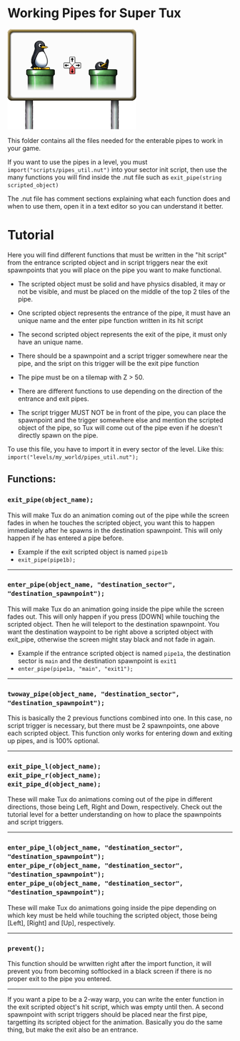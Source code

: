 # Working Pipes for Super Tux 
![pipe decal](https://github.com/Eauix/Super-Tux-Additions/blob/main/Working-Pipes/images/decal/_custom/billboard-pipe.png)

This folder contains all the files needed for the enterable pipes to work in your game.

If you want to use the pipes in a level, you must `import("scripts/pipes_util.nut")` into your sector init script, then use the many functions you will find inside the .nut file such as `exit_pipe(string scripted_object)`

The .nut file has comment sections explaining what each function does and when to use them, open it in a text editor so you can understand it better.

# Tutorial

Here you will find different functions that must be written in the
"hit script" from the entrance scripted object and in script triggers
near the exit spawnpoints that you will place on the pipe you want to make functional.

- The scripted object must be solid and have physics disabled, 
it may or not be visible, and must be placed on the middle of the
top 2 tiles of the pipe.

- One scripted object represents the entrance of the pipe, it must have an unique name and the enter pipe function written in its hit script

- The second scripted object represents the exit of the pipe, it must only have an unique name.

- There should be a spawnpoint and a script trigger somewhere near the pipe, and the sript on this trigger will be the exit pipe function

- The pipe must be on a tilemap with Z > 50.

- There are different functions to use depending on the direction of the entrance and exit pipes.
  
- The script trigger MUST NOT be in front of the pipe, you can place the spawnpoint and the
trigger somewhere else and mention the scripted object of the pipe, so Tux will come out
of the pipe even if he doesn't directly spawn on the pipe.

To use this file, you have to import it in every sector of the level.
Like this: `import("levels/my_world/pipes_util.nut");`

## Functions:

### `exit_pipe(object_name);`

This will make Tux do an animation coming out of the pipe while the screen
fades in when he touches the scripted object, you want this to happen
immediately after he spawns in the destination spawnpoint. This will
only happen if he has entered a pipe before.

- Example if the exit scripted object is named `pipe1b` <br>
- `exit_pipe(pipe1b);`

<hr>

### `enter_pipe(object_name, "destination_sector", "destination_spawnpoint");`

This will make Tux do an animation going inside the pipe while the screen
fades out. This will only happen if you press [DOWN] while touching the
scripted object. Then he will teleport to the destination spawnpoint. You want
the destination waypoint to be right above a scripted object with exit_pipe,
otherwise the screen might stay black and not fade in again.
- Example if the entrance scripted object is named `pipe1a`, the destination sector is `main` and the destination spawnpoint is `exit1` <br>
- `enter_pipe(pipe1a, "main", "exit1");`

<hr>

### `twoway_pipe(object_name, "destination_sector", "destination_spawnpoint");`

This is basically the 2 previous functions combined into one. In this case, no script trigger is necessary, but there must be 2 spawnpoints, one above each scripted object.
This function only works for entering down and exiting up pipes, and is 100% optional.

<hr>

### `exit_pipe_l(object_name);` <br> `exit_pipe_r(object_name);` <br> `exit_pipe_d(object_name);`

These will make Tux do animations coming out of the pipe in different directions,
those being Left, Right and Down, respectively. Check out the tutorial level for a better understanding on how to place the spawnpoints and script triggers.

<hr>

### `enter_pipe_l(object_name, "destination_sector", "destination_spawnpoint");` <br> `enter_pipe_r(object_name, "destination_sector", "destination_spawnpoint");` <br> `enter_pipe_u(object_name, "destination_sector", "destination_spawnpoint");`

These will make Tux do animations going inside the pipe depending on which key
must be held while touching the scripted object, those being [Left], [Right]
and [Up], respectively.

<hr>

### `prevent();`

This function should be wrwitten right after the import function, it will prevent
you from becoming softlocked in a black screen if there is no proper exit to the
pipe you entered.

<hr>

If you want a pipe to be a 2-way warp, you can write the enter function in the exit scripted object's hit script, which was empty until then.
A second spawnpoint with script triggers should be placed near the first pipe, targetting its scripted object for the animation. Basically you do the same thing, but make the exit also be an entrance.
